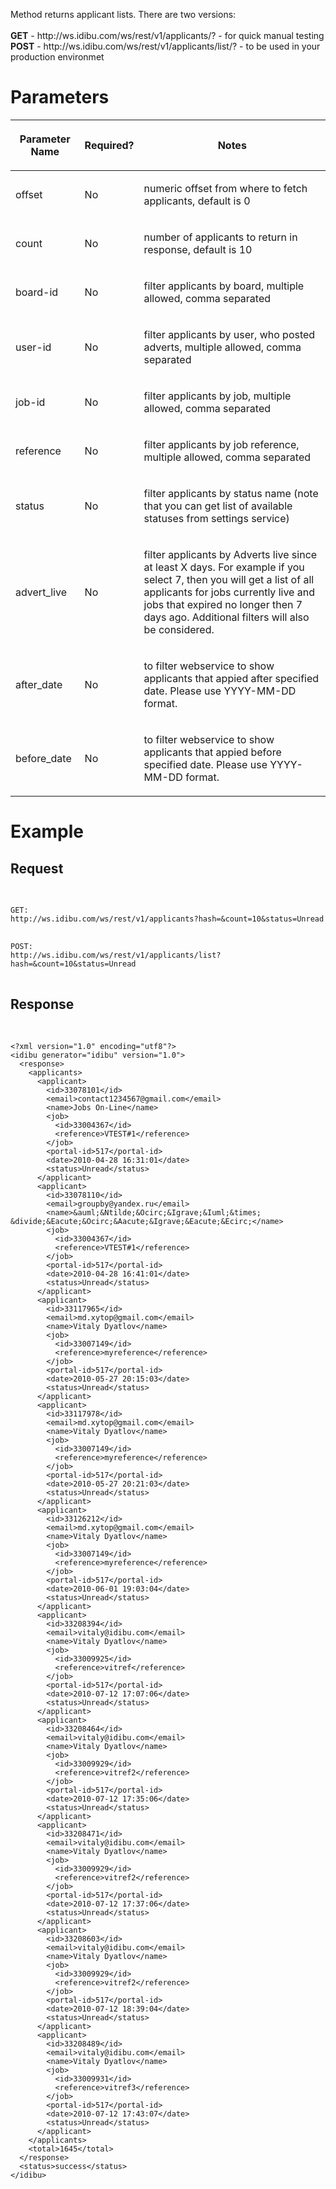 <p>Method returns applicant lists. There are two versions:<br />
	<br />
	<b>GET</b> - http://ws.idibu.com/ws/rest/v1/applicants/? - for quick manual testing<br />
	<b>POST</b> - http://ws.idibu.com/ws/rest/v1/applicants/list/? - to be used in your production environmet</p>
<h1>
	Parameters</h1>
<table cellpadding="2" cellspacing="0" class="t1" width="1084.0">
	<thead>
		<tr>
			<th class="td1" scope="col" valign="middle">
				<p class="p1"><b>Parameter Name</b></p>
			</th>
			<th class="td2" scope="col" valign="middle">
				<p class="p1"><b>Required?</b></p>
			</th>
			<th class="td3" scope="col" valign="middle">
				<p class="p1"><b>Notes</b></p>
			</th>
		</tr>
	</thead>
	<tbody>
		<tr>
			<td class="td1" valign="middle">
				<p class="p2">offset</p>
			</td>
			<td class="td2" valign="middle">
				<p class="p2">No</p>
			</td>
			<td class="td3" valign="middle">
				<p class="p2">numeric offset from where to fetch applicants, default is 0</p>
			</td>
		</tr>
		<tr>
			<td class="td1" valign="middle">
				<p class="p2">count</p>
			</td>
			<td class="td2" valign="middle">
				<p class="p2">No</p>
			</td>
			<td class="td3" valign="middle">
				<p class="p2">number of applicants to return in response, default is 10</p>
			</td>
		</tr>
		<tr>
			<td class="td1" valign="middle">
				<p class="p2">board-id</p>
			</td>
			<td class="td2" valign="middle">
				<p class="p2">No</p>
			</td>
			<td class="td3" valign="middle">
				<p class="p2">filter applicants by board, multiple allowed, comma separated&nbsp;</p>
			</td>
		</tr>
		<tr>
			<td class="td1" valign="middle">
				<p class="p2">user-id</p>
			</td>
			<td class="td2" valign="middle">
				<p class="p2">No</p>
			</td>
			<td class="td3" valign="middle">
				<p class="p2">filter applicants by user, who posted adverts, multiple allowed, comma separated&nbsp;</p>
			</td>
		</tr>
		<tr>
			<td class="td1" valign="middle">
				<p class="p2">job-id</p>
			</td>
			<td class="td2" valign="middle">
				<p class="p2">No</p>
			</td>
			<td class="td3" valign="middle">
				<p class="p2">filter applicants by job, multiple allowed, comma separated&nbsp;</p>
			</td>
		</tr>
		<tr>
			<td class="td1" valign="middle">
				<p class="p2">reference</p>
			</td>
			<td class="td2" valign="middle">
				<p class="p2">No</p>
			</td>
			<td class="td3" valign="middle">
				<p class="p2">filter applicants by job reference, multiple allowed, comma separated&nbsp;</p>
			</td>
		</tr>
		<tr>
			<td class="td1" valign="middle">
				<p class="p2">status</p>
			</td>
			<td class="td2" valign="middle">
				<p class="p2">No</p>
			</td>
			<td class="td3" valign="middle">
				<p class="p2">filter applicants by status name (note that you can get list of available statuses from settings service)</p>
			</td>
		</tr>
		<tr>
			<td class="td1" valign="middle">
				<p class="p2">advert_live</p>
			</td>
			<td class="td2" valign="middle">
				<p class="p2">No</p>
			</td>
			<td class="td3" valign="middle">
				<p class="p2">filter applicants by Adverts live since at least X days. For example if you select 7, then you will get a list of all applicants for jobs currently live and jobs that expired no longer then 7 days ago. Additional filters will also be considered.</p>
			</td>
		</tr>
		<tr>
			<td class="td1" valign="middle">
				<p class="p2">after_date</p>
			</td>
			<td class="td2" valign="middle">
				<p class="p2">No</p>
			</td>
			<td class="td3" valign="middle">
				<p class="p2">to filter webservice to show applicants that appied after specified date. Please use YYYY-MM-DD format.</p>
			</td>
		</tr>
		<tr>
			<td class="td1" valign="middle">
				<p class="p2">before_date</p>
			</td>
			<td class="td2" valign="middle">
				<p class="p2">No</p>
			</td>
			<td class="td3" valign="middle">
				<p class="p2">to filter webservice to show applicants that appied before specified date. Please use YYYY-MM-DD format.</p>
			</td>
		</tr>
	</tbody>
</table>
<h1>
	Example</h1>
<h2>
	Request</h2>
<pre>


<code>
GET:
http://ws.idibu.com/ws/rest/v1/applicants?hash=<your hash>&count=10&status=Unread
</code>
<code>
POST:
http://ws.idibu.com/ws/rest/v1/applicants/list?hash=<your hash>&count=10&status=Unread
</code>
</pre>
<h2>
	Response</h2>
<pre>


<code type="xml">
&lt;?xml version=&quot;1.0&quot; encoding=&quot;utf8&quot;?&gt;
&lt;idibu generator=&quot;idibu&quot; version=&quot;1.0&quot;&gt;
  &lt;response&gt;
    &lt;applicants&gt;
      &lt;applicant&gt;
        &lt;id&gt;33078101&lt;/id&gt;
        &lt;email&gt;contact1234567@gmail.com&lt;/email&gt;
        &lt;name&gt;Jobs On-Line&lt;/name&gt;
        &lt;job&gt;
          &lt;id&gt;33004367&lt;/id&gt;
          &lt;reference&gt;VTEST#1&lt;/reference&gt;
        &lt;/job&gt;
        &lt;portal-id&gt;517&lt;/portal-id&gt;
        &lt;date&gt;2010-04-28 16:31:01&lt;/date&gt;
        &lt;status&gt;Unread&lt;/status&gt;
      &lt;/applicant&gt;
      &lt;applicant&gt;
        &lt;id&gt;33078110&lt;/id&gt;
        &lt;email&gt;groupby@yandex.ru&lt;/email&gt;
        &lt;name&gt;&amp;auml;&amp;Ntilde;&amp;Ocirc;&amp;Igrave;&amp;Iuml;&amp;times; &amp;divide;&amp;Eacute;&amp;Ocirc;&amp;Aacute;&amp;Igrave;&amp;Eacute;&amp;Ecirc;&lt;/name&gt;
        &lt;job&gt;
          &lt;id&gt;33004367&lt;/id&gt;
          &lt;reference&gt;VTEST#1&lt;/reference&gt;
        &lt;/job&gt;
        &lt;portal-id&gt;517&lt;/portal-id&gt;
        &lt;date&gt;2010-04-28 16:41:01&lt;/date&gt;
        &lt;status&gt;Unread&lt;/status&gt;
      &lt;/applicant&gt;
      &lt;applicant&gt;
        &lt;id&gt;33117965&lt;/id&gt;
        &lt;email&gt;md.xytop@gmail.com&lt;/email&gt;
        &lt;name&gt;Vitaly Dyatlov&lt;/name&gt;
        &lt;job&gt;
          &lt;id&gt;33007149&lt;/id&gt;
          &lt;reference&gt;myreference&lt;/reference&gt;
        &lt;/job&gt;
        &lt;portal-id&gt;517&lt;/portal-id&gt;
        &lt;date&gt;2010-05-27 20:15:03&lt;/date&gt;
        &lt;status&gt;Unread&lt;/status&gt;
      &lt;/applicant&gt;
      &lt;applicant&gt;
        &lt;id&gt;33117978&lt;/id&gt;
        &lt;email&gt;md.xytop@gmail.com&lt;/email&gt;
        &lt;name&gt;Vitaly Dyatlov&lt;/name&gt;
        &lt;job&gt;
          &lt;id&gt;33007149&lt;/id&gt;
          &lt;reference&gt;myreference&lt;/reference&gt;
        &lt;/job&gt;
        &lt;portal-id&gt;517&lt;/portal-id&gt;
        &lt;date&gt;2010-05-27 20:21:03&lt;/date&gt;
        &lt;status&gt;Unread&lt;/status&gt;
      &lt;/applicant&gt;
      &lt;applicant&gt;
        &lt;id&gt;33126212&lt;/id&gt;
        &lt;email&gt;md.xytop@gmail.com&lt;/email&gt;
        &lt;name&gt;Vitaly Dyatlov&lt;/name&gt;
        &lt;job&gt;
          &lt;id&gt;33007149&lt;/id&gt;
          &lt;reference&gt;myreference&lt;/reference&gt;
        &lt;/job&gt;
        &lt;portal-id&gt;517&lt;/portal-id&gt;
        &lt;date&gt;2010-06-01 19:03:04&lt;/date&gt;
        &lt;status&gt;Unread&lt;/status&gt;
      &lt;/applicant&gt;
      &lt;applicant&gt;
        &lt;id&gt;33208394&lt;/id&gt;
        &lt;email&gt;vitaly@idibu.com&lt;/email&gt;
        &lt;name&gt;Vitaly Dyatlov&lt;/name&gt;
        &lt;job&gt;
          &lt;id&gt;33009925&lt;/id&gt;
          &lt;reference&gt;vitref&lt;/reference&gt;
        &lt;/job&gt;
        &lt;portal-id&gt;517&lt;/portal-id&gt;
        &lt;date&gt;2010-07-12 17:07:06&lt;/date&gt;
        &lt;status&gt;Unread&lt;/status&gt;
      &lt;/applicant&gt;
      &lt;applicant&gt;
        &lt;id&gt;33208464&lt;/id&gt;
        &lt;email&gt;vitaly@idibu.com&lt;/email&gt;
        &lt;name&gt;Vitaly Dyatlov&lt;/name&gt;
        &lt;job&gt;
          &lt;id&gt;33009929&lt;/id&gt;
          &lt;reference&gt;vitref2&lt;/reference&gt;
        &lt;/job&gt;
        &lt;portal-id&gt;517&lt;/portal-id&gt;
        &lt;date&gt;2010-07-12 17:35:06&lt;/date&gt;
        &lt;status&gt;Unread&lt;/status&gt;
      &lt;/applicant&gt;
      &lt;applicant&gt;
        &lt;id&gt;33208471&lt;/id&gt;
        &lt;email&gt;vitaly@idibu.com&lt;/email&gt;
        &lt;name&gt;Vitaly Dyatlov&lt;/name&gt;
        &lt;job&gt;
          &lt;id&gt;33009929&lt;/id&gt;
          &lt;reference&gt;vitref2&lt;/reference&gt;
        &lt;/job&gt;
        &lt;portal-id&gt;517&lt;/portal-id&gt;
        &lt;date&gt;2010-07-12 17:37:06&lt;/date&gt;
        &lt;status&gt;Unread&lt;/status&gt;
      &lt;/applicant&gt;
      &lt;applicant&gt;
        &lt;id&gt;33208603&lt;/id&gt;
        &lt;email&gt;vitaly@idibu.com&lt;/email&gt;
        &lt;name&gt;Vitaly Dyatlov&lt;/name&gt;
        &lt;job&gt;
          &lt;id&gt;33009929&lt;/id&gt;
          &lt;reference&gt;vitref2&lt;/reference&gt;
        &lt;/job&gt;
        &lt;portal-id&gt;517&lt;/portal-id&gt;
        &lt;date&gt;2010-07-12 18:39:04&lt;/date&gt;
        &lt;status&gt;Unread&lt;/status&gt;
      &lt;/applicant&gt;
      &lt;applicant&gt;
        &lt;id&gt;33208489&lt;/id&gt;
        &lt;email&gt;vitaly@idibu.com&lt;/email&gt;
        &lt;name&gt;Vitaly Dyatlov&lt;/name&gt;
        &lt;job&gt;
          &lt;id&gt;33009931&lt;/id&gt;
          &lt;reference&gt;vitref3&lt;/reference&gt;
        &lt;/job&gt;
        &lt;portal-id&gt;517&lt;/portal-id&gt;
        &lt;date&gt;2010-07-12 17:43:07&lt;/date&gt;
        &lt;status&gt;Unread&lt;/status&gt;
      &lt;/applicant&gt;
    &lt;/applicants&gt;
    &lt;total&gt;1645&lt;/total&gt;
  &lt;/response&gt;
  &lt;status&gt;success&lt;/status&gt;
&lt;/idibu&gt;
</code></pre>

